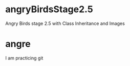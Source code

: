# angryBirdsStage2.5
Angry Birds stage 2.5 with Class Inheritance and Images
# angre
I am practicing git

